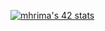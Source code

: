 [![mhrima's 42 stats](https://badge.mediaplus.ma/greenbinary/mhrima)](https://github.com/oakoudad/badge42)
